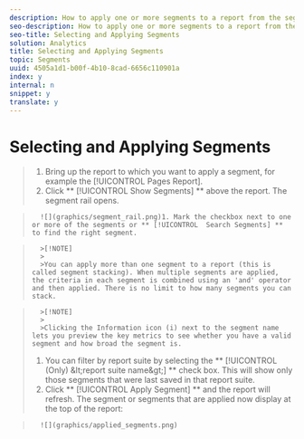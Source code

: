 ```yaml
---
description: How to apply one or more segments to a report from the segment rail.
seo-description: How to apply one or more segments to a report from the segment rail.
seo-title: Selecting and Applying Segments
solution: Analytics
title: Selecting and Applying Segments
topic: Segments
uuid: 4505a1d1-b00f-4b10-8cad-6656c110901a
index: y
internal: n
snippet: y
translate: y
---
```


# Selecting and Applying Segments


>1. Bring up the report to which you want to apply a segment, for example the [!UICONTROL  Pages Report].
>1. Click ** [!UICONTROL  Show Segments] ** above the report. The segment rail opens.

>       ![](graphics/segment_rail.png)1. Mark the checkbox next to one or more of the segments or ** [!UICONTROL  Search Segments] ** to find the right segment.


>       >[!NOTE]
>       >
>       >You can apply more than one segment to a report (this is called segment stacking). When multiple segments are applied, the criteria in each segment is combined using an 'and' operator and then applied. There is no limit to how many segments you can stack.

>       >[!NOTE]
>       >
>       >Clicking the Information icon (i) next to the segment name lets you preview the key metrics to see whether you have a valid segment and how broad the segment is.
>1. You can filter by report suite by selecting the ** [!UICONTROL  (Only) &amp;lt;report suite name&amp;gt;] ** check box. This will show only those segments that were last saved in that report suite.
>1. Click ** [!UICONTROL  Apply Segment] ** and the report will refresh. The segment or segments that are applied now display at the top of the report:

>       ![](graphics/applied_segments.png)